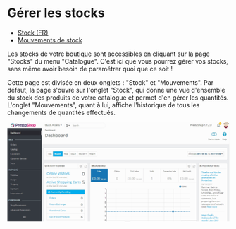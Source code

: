 # Gérer les stocks

* [Stock \(FR\)](stock.md)
* [Mouvements de stock](mouvements-de-stock.md)

Les stocks de votre boutique sont accessibles en cliquant sur la page "Stocks" du menu "Catalogue". C'est ici que vous pourrez gérer vos stocks, sans même avoir besoin de paramétrer quoi que ce soit !

Cette page est divisée en deux onglets : "Stock" et "Mouvements". Par défaut, la page s'ouvre sur l'onglet "Stock", qui donne une vue d'ensemble du stock des produits de votre catalogue et permet d'en gérer les quantités. L'onglet "Mouvements", quant à lui, affiche l'historique de tous les changements de quantités effectués.

![](../../../../.gitbook/assets/54268499.gif)

